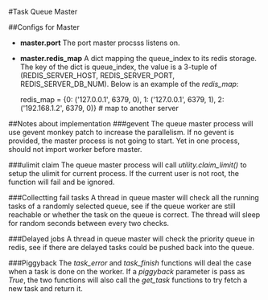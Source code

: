 #Task Queue Master

##Configs for Master
+ __master.port__ The port master procsss listens on.
+ __master.redis_map__ A dict mapping the queue_index to its redis storage. The key of the dict is queue_index, the value is a 3-tuple of (REDIS_SERVER_HOST, REDIS_SERVER_PORT, REDIS_SERVER_DB_NUM). Below is an example of the _redis\_map_:

    redis_map = {0: ('127.0.0.1', 6379, 0),
                 1: ('127.0.0.1', 6379, 1),
                 2: ('192.168.1.2', 6379, 0)}  # map to another server

##Notes about implementation
###gevent
The queue master process will use gevent monkey patch to increase the parallelism. If no gevent is provided, the master process is not going to start. Yet in one process, should not import worker before master.

###ulimit claim
The queue master process will call _utility.claim\_limit()_ to setup the ulimit for current process. If the current user is not root, the function will fail and be ignored.

###Collectting fail tasks
A thread in queue master will check all the running tasks of a randomly selected queue, see if the queue worker are still reachable or whether the task on the queue is correct. The thread will sleep for random seconds between every two checks.

###Delayed jobs
A thread in queue master will check the priority queue in redis, see if there are delayed tasks could be pushed back into the queue.

###Piggyback
The _task\_error_ and _task\_finish_ functions will deal the case when a task is done on the worker. If a _piggyback_ parameter is pass as _True_, the two functions will also call the _get\_task_ functions to try fetch a new task and return it.

